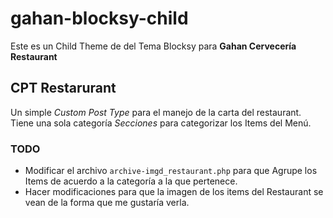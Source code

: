 # gahan-blocksy-child
 Este es un Child Theme de del Tema Blocksy para **Gahan Cervecería Restaurant**

## CPT Restarurant
 Un simple *Custom Post Type* para el manejo de la carta del restaurant. Tiene una sola categoría *Secciones* para categorizar los Items del Menú.


 ### TODO

* Modificar el archivo `archive-imgd_restaurant.php` para que Agrupe los Items de acuerdo a la categoría a la que pertenece.
* Hacer modificaciones para que la imagen de los items del Restaurant se vean de la forma que me gustaría verla.